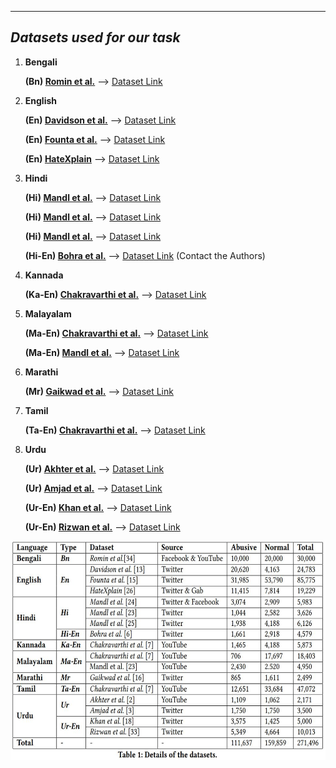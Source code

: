 -----------------------------------------
***Datasets used for our task***
------------------------------------------
1. **Bengali**

   **(Bn) [Romin et al.](https://arxiv.org/ftp/arxiv/papers/2012/2012.09686.pdf)** --> [Dataset Link](https://www.kaggle.com/datasets/naurosromim/bengali-hate-speech-dataset)
   
2. **English**

   **(En) [Davidson et al.](https://arxiv.org/pdf/1703.04009.pdf)** --> [Dataset Link](https://github.com/t-davidson/hate-speech-and-offensive-language)
   
   **(En) [Founta et al.](https://arxiv.org/abs/1802.00393)** --> [Dataset Link](https://dataverse.mpi-sws.org/dataset.xhtml?persistentId=doi:10.5072/FK2/ZDTEMN)
   
   **(En) [HateXplain](https://arxiv.org/abs/2012.10289)** --> [Dataset Link](https://github.com/hate-alert/HateXplain/tree/master/Data)

3. **Hindi**

   **(Hi) [Mandl et al.](https://dl.acm.org/doi/pdf/10.1145/3503162.3503176)** --> [Dataset Link](https://hasocfire.github.io/hasoc/2021/index.html)
   
   **(Hi) [Mandl et al.](https://dl.acm.org/doi/abs/10.1145/3441501.3441517)** --> [Dataset Link](https://hasocfire.github.io/hasoc/2020/index.html)
   
   **(Hi) [Mandl et al.](http://ceur-ws.org/Vol-2517/T3-1.pdf)** --> [Dataset Link](https://hasocfire.github.io/hasoc/2019/dataset.html)
   
   **(Hi-En) [Bohra et al.](https://aclanthology.org/W18-1105.pdf)** --> [Dataset Link](https://aclanthology.org/W18-1105.pdf) (Contact the Authors)
   
4. **Kannada**

   **(Ka-En) [Chakravarthi et al.](https://aclanthology.org/2021.dravidianlangtech-1.17/)** --> [Dataset Link](https://competitions.codalab.org/competitions/27654)
   
5. **Malayalam**

   **(Ma-En) [Chakravarthi et al.](https://aclanthology.org/2021.dravidianlangtech-1.17/)** --> [Dataset Link](https://competitions.codalab.org/competitions/27654)
   
   **(Ma-En) [Mandl et al.](https://dl.acm.org/doi/abs/10.1145/3441501.3441517)** --> [Dataset Link](https://competitions.codalab.org/competitions/25295)
 
6. **Marathi**

   **(Mr) [Gaikwad et al.](https://arxiv.org/abs/2109.03552)** --> [Dataset Link](https://github.com/tharindudr/MOLD)
   
7. **Tamil**

   **(Ta-En) [Chakravarthi et al.](https://aclanthology.org/2021.dravidianlangtech-1.17/)** --> [Dataset Link](https://competitions.codalab.org/competitions/27654)
   
8. **Urdu**

    **(Ur) [Akhter et al.](https://ieeexplore.ieee.org/document/9094176)** --> [Dataset Link]( https://github.com/pervezbcs/Urdu-Abusive-Dataset)
   
   **(Ur) [Amjad et al.](https://dl.acm.org/doi/abs/10.1145/3503162.3505241)** --> [Dataset Link](https://www.urduthreat2021.cicling.org/)
   
   **(Ur-En) [Khan et al.](https://dl.acm.org/doi/10.1145/3414524)** --> [Dataset Link](https://www.kaggle.com/datasets/drkhurramshahzad/hate-speech-roman-urdu)
   
   **(Ur-En) [Rizwan et al.](https://aclanthology.org/2020.emnlp-main.197/)** --> [Dataset Link](https://github.com/haroonshakeel/roman_urdu_hate_speech)
   
  
 <p align="center"><img src="datasetStat.JPG" width="600" height="350"></p>

